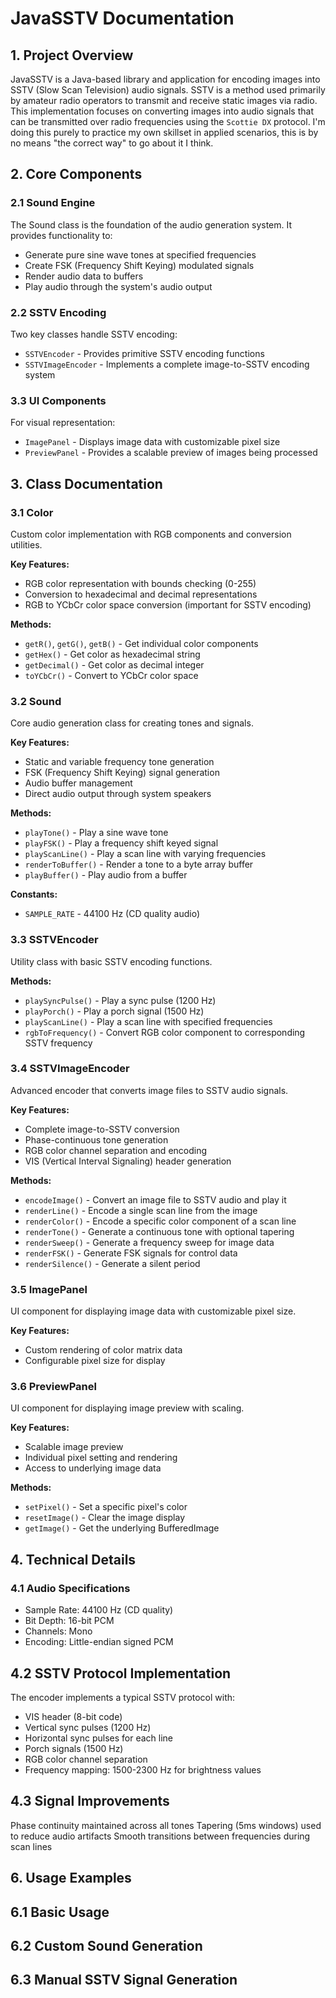 # JavaSSTV Documentation

## 1. Project Overview
JavaSSTV is a Java-based library and application for encoding images into SSTV (Slow Scan Television) audio signals. SSTV is a method used primarily by amateur radio operators to transmit and receive static images via radio. This implementation focuses on converting images into audio signals that can be transmitted over radio frequencies using the `Scottie DX` protocol. I'm doing this purely to practice my own skillset in applied scenarios, this is by no means "the correct way" to go about it I think.

## 2. Core Components

### 2.1 Sound Engine

The Sound class is the foundation of the audio generation system. It provides functionality to:

* Generate pure sine wave tones at specified frequencies
* Create FSK (Frequency Shift Keying) modulated signals
* Render audio data to buffers
* Play audio through the system's audio output
  
### 2.2 SSTV Encoding

Two key classes handle SSTV encoding:

* `SSTVEncoder` - Provides primitive SSTV encoding functions
* `SSTVImageEncoder` - Implements a complete image-to-SSTV encoding system

### 3.3 UI Components
For visual representation:
* `ImagePanel` - Displays image data with customizable pixel size
* `PreviewPanel` - Provides a scalable preview of images being processed

## 3. Class Documentation

### 3.1 Color
Custom color implementation with RGB components and conversion utilities.

**Key Features:**

* RGB color representation with bounds checking (0-255)
* Conversion to hexadecimal and decimal representations
* RGB to YCbCr color space conversion (important for SSTV encoding)

**Methods:**

* `getR()`, `getG()`, `getB()` - Get individual color components
* `getHex()` - Get color as hexadecimal string
* `getDecimal()` - Get color as decimal integer
* `toYCbCr()` - Convert to YCbCr color space

### 3.2 Sound

Core audio generation class for creating tones and signals.

**Key Features:**

* Static and variable frequency tone generation
* FSK (Frequency Shift Keying) signal generation
* Audio buffer management
* Direct audio output through system speakers

**Methods:**

* `playTone()` - Play a sine wave tone
* `playFSK()` - Play a frequency shift keyed signal
* `playScanLine()` - Play a scan line with varying frequencies
* `renderToBuffer()` - Render a tone to a byte array buffer
* `playBuffer()` - Play audio from a buffer

**Constants:**
* `SAMPLE_RATE` - 44100 Hz (CD quality audio)

### 3.3 SSTVEncoder
Utility class with basic SSTV encoding functions.

**Methods:**

* `playSyncPulse()` - Play a sync pulse (1200 Hz)
* `playPorch()` - Play a porch signal (1500 Hz)
* `playScanLine()` - Play a scan line with specified frequencies
* `rgbToFrequency()` - Convert RGB color component to corresponding SSTV frequency

### 3.4 SSTVImageEncoder
Advanced encoder that converts image files to SSTV audio signals.

**Key Features:**

* Complete image-to-SSTV conversion
* Phase-continuous tone generation
* RGB color channel separation and encoding
* VIS (Vertical Interval Signaling) header generation

**Methods:**

* `encodeImage()` - Convert an image file to SSTV audio and play it
* `renderLine()` - Encode a single scan line from the image
* `renderColor()` - Encode a specific color component of a scan line
* `renderTone()` - Generate a continuous tone with optional tapering
* `renderSweep()` - Generate a frequency sweep for image data
* `renderFSK()` - Generate FSK signals for control data
* `renderSilence()` - Generate a silent period

### 3.5 ImagePanel
UI component for displaying image data with customizable pixel size.

**Key Features:**
* Custom rendering of color matrix data
* Configurable pixel size for display

### 3.6 PreviewPanel
UI component for displaying image preview with scaling.

**Key Features:**

* Scalable image preview
* Individual pixel setting and rendering
* Access to underlying image data

**Methods:**

* `setPixel()` - Set a specific pixel's color
* `resetImage()` - Clear the image display
* `getImage()` - Get the underlying BufferedImage


## 4. Technical Details

### 4.1 Audio Specifications
* Sample Rate: 44100 Hz (CD quality)
* Bit Depth: 16-bit PCM
* Channels: Mono
* Encoding: Little-endian signed PCM

## 4.2 SSTV Protocol Implementation

The encoder implements a typical SSTV protocol with:
* VIS header (8-bit code)
* Vertical sync pulses (1200 Hz)
* Horizontal sync pulses for each line
* Porch signals (1500 Hz)
* RGB color channel separation
* Frequency mapping: 1500-2300 Hz for brightness values

## 4.3 Signal Improvements
Phase continuity maintained across all tones
Tapering (5ms windows) used to reduce audio artifacts
Smooth transitions between frequencies during scan lines

## 6. Usage Examples
## 6.1 Basic Usage
## 6.2 Custom Sound Generation
## 6.3 Manual SSTV Signal Generation
